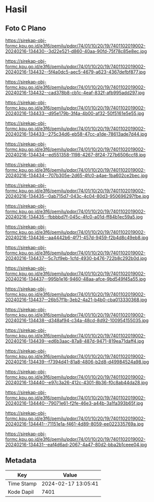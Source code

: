 # Hasil

## Foto C Plano

https://sirekap-obj-formc.kpu.go.id/e3f6/pemilu/pdpr/74/01/10/20/19/7401102019002-20240216-134430--3d22e521-d860-40aa-90fd-75f78c85e8ec.jpg

https://sirekap-obj-formc.kpu.go.id/e3f6/pemilu/pdpr/74/01/10/20/19/7401102019002-20240216-134432--5f4a0dc5-aec5-4679-a623-4367defbf877.jpg

https://sirekap-obj-formc.kpu.go.id/e3f6/pemilu/pdpr/74/01/10/20/19/7401102019002-20240216-134432--cad378b8-cb1c-4eaf-832f-afb995add297.jpg

https://sirekap-obj-formc.kpu.go.id/e3f6/pemilu/pdpr/74/01/10/20/19/7401102019002-20240216-134433--d95e179b-3f4a-4b00-af32-50f5161e5e55.jpg

https://sirekap-obj-formc.kpu.go.id/e3f6/pemilu/pdpr/74/01/10/20/19/7401102019002-20240216-134433--275c34d6-eb58-47cc-a1de-78613ade7d44.jpg

https://sirekap-obj-formc.kpu.go.id/e3f6/pemilu/pdpr/74/01/10/20/19/7401102019002-20240216-134434--ed551358-1198-4267-8f24-727b6506ccf8.jpg

https://sirekap-obj-formc.kpu.go.id/e3f6/pemilu/pdpr/74/01/10/20/19/7401102019002-20240216-134434--707b305e-2d65-4fc0-a4ae-1ba602ce2bec.jpg

https://sirekap-obj-formc.kpu.go.id/e3f6/pemilu/pdpr/74/01/10/20/19/7401102019002-20240216-134435--0ab715d7-043c-4c04-80d3-950696297fbe.jpg

https://sirekap-obj-formc.kpu.go.id/e3f6/pemilu/pdpr/74/01/10/20/19/7401102019002-20240216-134435--fbbbbd7f-045c-4fc0-a01d-ff84b1ec59a5.jpg

https://sirekap-obj-formc.kpu.go.id/e3f6/pemilu/pdpr/74/01/10/20/19/7401102019002-20240216-134436--aa4442b6-4f71-457d-9459-f2b4d8c49eb8.jpg

https://sirekap-obj-formc.kpu.go.id/e3f6/pemilu/pdpr/74/01/10/20/19/7401102019002-20240216-134437--5c7cf9eb-1cfd-4930-b476-722b8c292b0d.jpg

https://sirekap-obj-formc.kpu.go.id/e3f6/pemilu/pdpr/74/01/10/20/19/7401102019002-20240216-134437--995b1e16-9460-48aa-afce-9bd549f45a55.jpg

https://sirekap-obj-formc.kpu.go.id/e3f6/pemilu/pdpr/74/01/10/20/19/7401102019002-20240216-134437--26b57f1b-3eb2-4a21-b4b0-cba013330368.jpg

https://sirekap-obj-formc.kpu.go.id/e3f6/pemilu/pdpr/74/01/10/20/19/7401102019002-20240216-134438--d348af94-c34a-48cd-8d92-100954155035.jpg

https://sirekap-obj-formc.kpu.go.id/e3f6/pemilu/pdpr/74/01/10/20/19/7401102019002-20240216-134439--ed6b3aac-87a8-487d-9471-819ea71daff4.jpg

https://sirekap-obj-formc.kpu.go.id/e3f6/pemilu/pdpr/74/01/10/20/19/7401102019002-20240216-134439--f7394d41-81a8-4806-b2d8-d49984524a98.jpg

https://sirekap-obj-formc.kpu.go.id/e3f6/pemilu/pdpr/74/01/10/20/19/7401102019002-20240216-134440--e97c3a26-412c-4301-8b36-f0c8ab44da28.jpg

https://sirekap-obj-formc.kpu.go.id/e3f6/pemilu/pdpr/74/01/10/20/19/7401102019002-20240216-134440--79071e61-f2fe-46e3-a44b-3a1fa393b65f.jpg

https://sirekap-obj-formc.kpu.go.id/e3f6/pemilu/pdpr/74/01/10/20/19/7401102019002-20240216-134441--71151e1a-f461-4d89-8059-ee022335769a.jpg

https://sirekap-obj-formc.kpu.go.id/e3f6/pemilu/pdpr/74/01/10/20/19/7401102019002-20240216-134431--eaf4d6ad-2067-4a47-80d2-bba2b1ceee04.jpg


## Metadata

| Key        | Value               |
| ---------- | ------------------- |
| Time Stamp | 2024-02-17 13:05:41 |
| Kode Dapil | 7401                |



